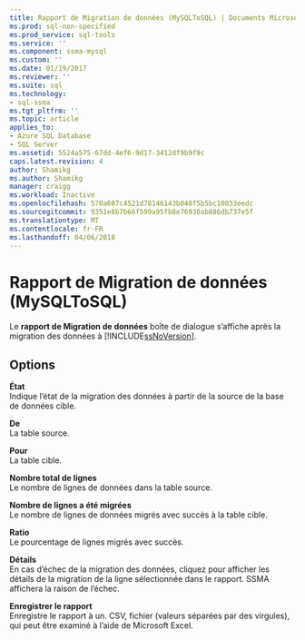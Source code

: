 ```yaml
---
title: Rapport de Migration de données (MySQLToSQL) | Documents Microsoft
ms.prod: sql-non-specified
ms.prod_service: sql-tools
ms.service: ''
ms.component: ssma-mysql
ms.custom: ''
ms.date: 01/19/2017
ms.reviewer: ''
ms.suite: sql
ms.technology:
- sql-ssma
ms.tgt_pltfrm: ''
ms.topic: article
applies_to:
- Azure SQL Database
- SQL Server
ms.assetid: 5524a575-67dd-4ef6-9d17-3412df9b9f9c
caps.latest.revision: 4
author: Shamikg
ms.author: Shamikg
manager: craigg
ms.workload: Inactive
ms.openlocfilehash: 570a607c4521d78146143b048f5b5bc10033eedc
ms.sourcegitcommit: 9351e8b7b68f599a95fb8e76930ab886db737e5f
ms.translationtype: MT
ms.contentlocale: fr-FR
ms.lasthandoff: 04/06/2018
---
```

# <a name="data-migration-report--mysqltosql"></a>Rapport de Migration de données (MySQLToSQL)
Le **rapport de Migration de données** boîte de dialogue s’affiche après la migration des données à [!INCLUDE[ssNoVersion](../../includes/ssnoversion_md.md)].  
  
## <a name="options"></a>Options  
**État**  
Indique l’état de la migration des données à partir de la source de la base de données cible.  
  
**De**  
La table source.  
  
**Pour**  
La table cible.  
  
**Nombre total de lignes**  
Le nombre de lignes de données dans la table source.  
  
**Nombre de lignes a été migrées**  
Le nombre de lignes de données migrés avec succès à la table cible.  
  
**Ratio**  
Le pourcentage de lignes migrés avec succès.  
  
**Détails**  
En cas d’échec de la migration des données, cliquez pour afficher les détails de la migration de la ligne sélectionnée dans le rapport. SSMA affichera la raison de l’échec.  
  
**Enregistrer le rapport**  
Enregistre le rapport à un. CSV, fichier (valeurs séparées par des virgules), qui peut être examiné à l’aide de Microsoft Excel.  
  
